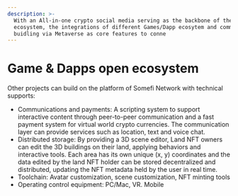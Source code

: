 ```yaml
---
description: >-
  With an All-in-one crypto social media serving as the backbone of the entire
  ecosystem, the integrations of different Games/Dapp ecosytem and community
  buidling via Metaverse as core features to conne
---
```


# Game & Dapps open ecosystem

&#x20;   Other projects can build on the platform of Somefi Network with technical supports:

* Communications and payments: A scripting system to support interactive content through peer-to-peer communication and a fast payment system for virtual world crypto currencies. The communication layer can provide services such as location, text and voice chat.&#x20;
* Distributed storage: By providing a 3D scene editor, Land NFT owners can edit the 3D buildings on their land, applying behaviors and interactive tools. Each area has its own unique (x, y) coordinates and the data edited by the land NFT holder can be stored decentralized and distributed, updating the NFT metadata held by the user in real time.&#x20;
* Toolchain: Avatar customization, scene customization, NFT minting tools&#x20;
* Operating control equipment: PC/Mac, VR. Mobile
